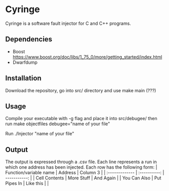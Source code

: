 # Cyringe 

Cyringe is a software fault injector for C and C++ programs.

## Dependencies

- Boost
    https://www.boost.org/doc/libs/1_75_0/more/getting_started/index.html
- Dwarfdump
    

##  Installation
Download the repository, go into src/ directory and use
make main (???)

## Usage
Compile your executable with -g flag and place it into src/debugee/ then run 
make objectfiles debugee="name of your file"

Run
./Injector "name of your file"



## Output
The output is expressed through a .csv file. Each line represents a run in which one address has been injected. Each row has the following form:
| Function/variable name       | Address     | Column 3     |
| :------------- | :----------: | -----------: |
|  Cell Contents | More Stuff   | And Again    |
| You Can Also   | Put Pipes In | Like this \| |



